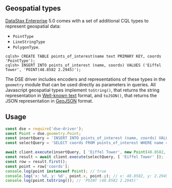 ## Geospatial types

[DataStax Enterprise][dse] 5.0 comes with a set of additional CQL types to represent geospatial data:

- `PointType`
- `LineStringType`
- `PolygonType`.

```
cqlsh> CREATE TABLE points_of_interest(name text PRIMARY KEY, coords 'PointType');
cqlsh> INSERT INTO points_of_interest (name, coords) VALUES ('Eiffel Tower', 'POINT(48.8582 2.2945)');
```

The DSE driver includes encoders and representations of these types in the `geometry` module that can be used directly
as parameters in queries. All Javascript geospatial types implement `toString()`, that returns the string representation
in [Well-known text][wkt] format, and `toJSON()`, that returns the JSON representation in [GeoJSON][geojson] format.

## Usage

```javascript
const dse = require('dse-driver');
const Point = dse.geometry.Point;
const insertQuery = 'INSERT INTO points_of_interest (name, coords) VALUES (?, ?)';
const selectQuery = 'SELECT coords FROM points_of_interest WHERE name = ?';

await client.execute(insertQuery, [ 'Eiffel Tower', new Point(48.8582, 2.2945) ]);
const result = await client.execute(selectQuery, [ 'Eiffel Tower' ]);
const row = result.first();
const point = row['coords'];
console.log(point instanceof Point); // true
console.log('x: %d, y: %d', point.x, point.y); // x: 48.8582, y: 2.2945
console.log(point.toString()); // 'POINT (48.8582 2.2945)'
```

[dse]: http://www.datastax.com/products/datastax-enterprise
[wkt]: https://en.wikipedia.org/wiki/Well-known_text
[geojson]: https://en.wikipedia.org/wiki/GeoJSON